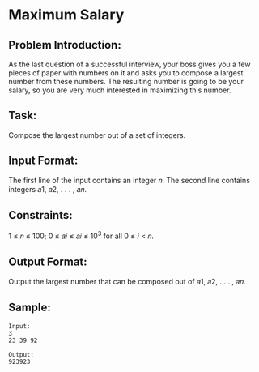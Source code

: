 # Maximum Salary

## Problem Introduction:

As the last question of a successful interview, your boss gives you a few pieces of paper
with numbers on it and asks you to compose a largest number from these numbers. The
resulting number is going to be your salary, so you are very much interested in maximizing
this number.

## Task:

Compose the largest number out of a set of integers.

## Input Format:

The first line of the input contains an integer 𝑛. The second line contains integers
𝑎1, 𝑎2, . . . , 𝑎𝑛.

## Constraints:

1 ≤ 𝑛 ≤ 100; 0 ≤ 𝑎𝑖 ≤ 𝑎𝑖 ≤ 10<sup>3</sup> for all 0 ≤ 𝑖 < 𝑛.

## Output Format:

Output the largest number that can be composed out of 𝑎1, 𝑎2, . . . , 𝑎𝑛.

## Sample:

```
Input:
3
23 39 92

Output:
923923

```
